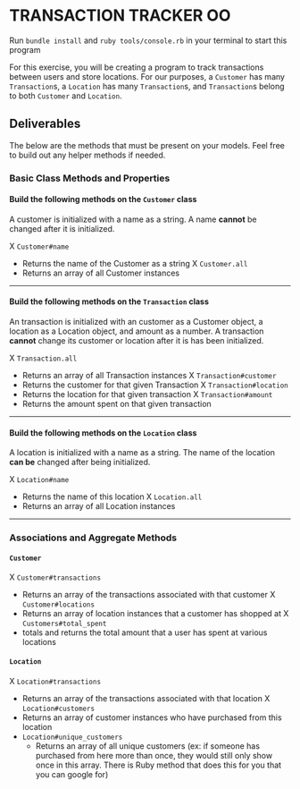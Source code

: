 # TRANSACTION TRACKER OO

Run `bundle install` and `ruby tools/console.rb` in your terminal to start this program

For this exercise, you will be creating a program to track transactions between users and store locations. For our purposes, a `Customer` has many `Transaction`s, a `Location` has many `Transaction`s, and `Transaction`s belong to both `Customer` and `Location`.

## Deliverables

The below are the methods that must be present on your models. Feel free to build out any helper methods if needed.

### Basic Class Methods and Properties

#### Build the following methods on the `Customer` class

A customer is initialized with a name as a string. A name **cannot** be changed after it is initialized.

X `Customer#name`
  + Returns the name of the Customer as a string
X `Customer.all`
  + Returns an array of all Customer instances

---

#### Build the following methods on the `Transaction` class

An transaction is initialized with an customer as a Customer object, a location as a Location object, and amount as a number. A transaction **cannot** change its customer or location after it is has been initialized.

X `Transaction.all`
  + Returns an array of all Transaction instances
X `Transaction#customer`
  + Returns the customer for that given Transaction
X `Transaction#location`
  + Returns the location for that given transaction
X `Transaction#amount`
  + Returns the amount spent on that given transaction

---

#### Build the following methods on the `Location` class

A location is initialized with a name as a string. The name of the location **can be** changed after being initialized.

X `Location#name`
  + Returns the name of this location
X `Location.all`
  + Returns an array of all Location instances

---

### Associations and Aggregate Methods

#### `Customer`


X `Customer#transactions`
  + Returns an array of the transactions associated with that customer
X `Customer#locations`
  + Returns an array of location instances that a customer has shopped at
X `Customers#total_spent`
  + totals and returns the total amount that a user has spent at various locations

#### `Location`

X `Location#transactions`
  + Returns an array of the transactions associated with that location
X `Location#customers`
  + Returns an array of customer instances who have purchased from this location
+ `Location#unique_customers`
  + Returns an array of all unique customers (ex: if someone has purchased from here more than once, they would still only show once in this array. There is Ruby method that does this for you that you can google for)
